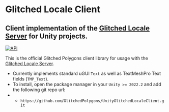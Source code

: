 # Glitched Locale Client

## Client implementation of the [Glitched Locale Server](https://glitchedpolygons.com/store/software/glitched-locale-server) for Unity projects.

[![API](https://img.shields.io/badge/api-docs-informational.svg)](https://glitchedpolygons.github.io/UnityGlitchedLocaleClientDocs/api/GlitchedPolygons.Localization.html)

This is the official Glitched Polygons client library for usage with the [Glitched Locale Server](https://glitchedpolygons.com/store/software/glitched-locale-server).

* Currently implements standard uGUI `Text` as well as TextMeshPro Text fields (`TMP_Text`).
* To install, open the package manager in your `Unity >= 2022.2` and add the following git repo url:
* * `https://github.com/GlitchedPolygons/UnityGlitchedLocaleClient.git`
